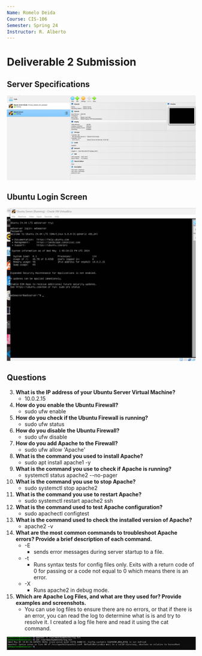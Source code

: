 ```yaml
---
Name: Romelo Deida
Course: CIS-106
Semester: Spring 24
Instructor: R. Alberto
---
```

# Deliverable 2 Submission

## Server Specifications
![Server Specs](imgs/dev2/VBox%20Ubuntu%20Server.png)

## Ubuntu Login Screen
![login](imgs/dev2/Server%20Login.png)

## Questions
3. **What is the IP address of your Ubuntu Server Virtual Machine?**
   * 10.0.2.15
4. **How do you enable the Ubuntu Firewall?**
   * sudo ufw enable
5. **How do you check if the Ubuntu Firewall is running?**
   * sudo ufw status
6. **How do you disable the Ubuntu Firewall?**
   * sudo ufw disable
7. **How do you add Apache to the Firewall?** 
   * sudo ufw allow 'Apache'
8. **What is the command you used to install Apache?**
   * sudo apt install apache1 -y
9.  **What is the command you use to check if Apache is running?**
    * systemctl status apache2 --no-pager
10. **What is the command you use to stop Apache?**
    * sudo systemctl stop apache2
11. **What is the command you use to restart Apache?**
    * sudo systemctl restart apache2 ssh
12. **What is the command used to test Apache configuration?**
    * sudo apachectl configtest
13. **What is the command used to check the installed version of Apache?**
    * apache2 -v
14. **What are the most common commands to troubleshoot Apache errors? Provide a brief description of each command.**
    * -E
      * sends error messages during server startup to a file.
    * -t
      * Runs syntax tests for config files only.  Exits with a return code of 0 for passing or a code not equal to 0 which means there is an error.
    * -X
      * Runs apache2 in debug mode.
15. **Which are Apache Log Files, and what are they used for? Provide examples and screenshots.**
    * You can use log files to ensure there are no errors, or that if there is an error, you can read the log to determine what is is and try to resolve it.  I created a log file here and read it using the cat command.

  ![Apache_log](imgs/dev2/Apache%20Log.png)